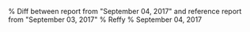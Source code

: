 % Diff between report from "September 04, 2017" and reference report from "September 03, 2017"
% Reffy
% September 04, 2017

